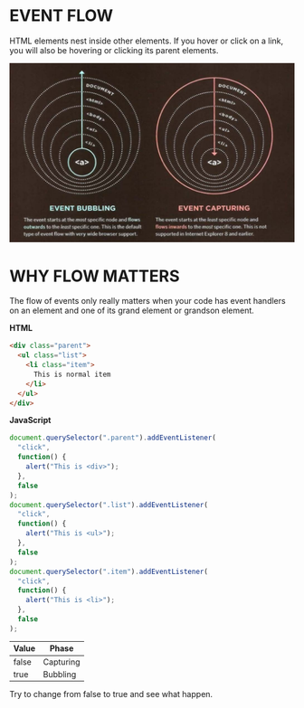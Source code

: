 # EVENT FLOW

HTML elements nest inside other elements. If you hover or click on a link, you will also be hovering or clicking its parent elements.

![event_flow](./event_flow.png)

# WHY FLOW MATTERS

The flow of events only really matters when your code has event handlers on an element and one of its grand element or grandson element.

**HTML**

```html
<div class="parent">
  <ul class="list">
    <li class="item">
      This is normal item
    </li>
  </ul>
</div>
```

**JavaScript**

```js
document.querySelector(".parent").addEventListener(
  "click",
  function() {
    alert("This is <div>");
  },
  false
);
document.querySelector(".list").addEventListener(
  "click",
  function() {
    alert("This is <ul>");
  },
  false
);
document.querySelector(".item").addEventListener(
  "click",
  function() {
    alert("This is <li>");
  },
  false
);
```

| Value | Phase     |
| ----- | --------- |
| false | Capturing |
| true  | Bubbling  |

Try to change from false to true and see what happen.
